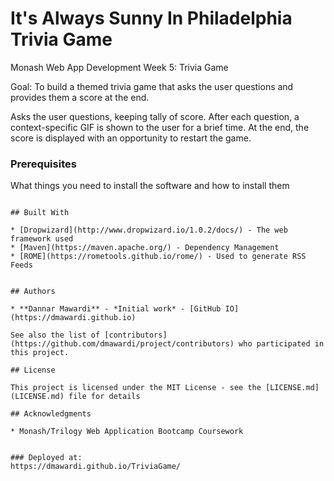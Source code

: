 # It's Always Sunny In Philadelphia Trivia Game
Monash Web App Development Week 5: Trivia Game

Goal: To build a themed trivia game that asks the user questions and provides them a score at the end.

Asks the user questions, keeping tally of score.  After each question, a context-specific GIF is shown to the user for a brief time.  At the end, the score is displayed with an opportunity to restart the game.


### Prerequisites

What things you need to install the software and how to install them

```

## Built With

* [Dropwizard](http://www.dropwizard.io/1.0.2/docs/) - The web framework used
* [Maven](https://maven.apache.org/) - Dependency Management
* [ROME](https://rometools.github.io/rome/) - Used to generate RSS Feeds


## Authors

* **Dannar Mawardi** - *Initial work* - [GitHub IO](https://dmawardi.github.io)

See also the list of [contributors](https://github.com/dmawardi/project/contributors) who participated in this project.

## License

This project is licensed under the MIT License - see the [LICENSE.md](LICENSE.md) file for details

## Acknowledgments

* Monash/Trilogy Web Application Bootcamp Coursework


### Deployed at:
https://dmawardi.github.io/TriviaGame/
